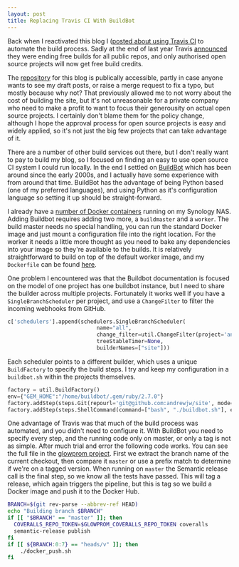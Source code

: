 ```yaml
---
layout: post
title: Replacing Travis CI With BuildBot
---
```

Back when I reactivated this blog I ([posted about using Travis CI](/2020/09/30/is-this-thing-on/) to
automate the build process. Sadly at the end of last year Travis
[announced](https://blog.travis-ci.com/2020-11-02-travis-ci-new-billing) they were ending free builds
for all public repos, and only authorised open source projects will now get free build credits.

The [repository](https://github.com/andrewjw/site) for this blog is publically accessible, partly in case
anyone wants to see my draft posts, or raise a merge request to fix a typo, but mostly because why not?
That previously allowed me to not worry about the cost of building the site, but it's not unreasonable
for a private company who need to make a profit to want to focus their generousity on actual open source
projects. I certainly don't blame them for the policy change, although I hope the approval process for
open source projects is easy and widely applied, so it's not just the big few projects that can take
advantage of it.

There are a number of other build services out there, but I don't really want to pay to build my blog,
so I focused on finding an easy to use open source CI system I could run locally. In the end I settled
on [BuildBot](http://buildbot.net/) which has been around since the early 2000s, and I actually have
some experience with from around that time. BuildBot has the advantage of being Python based (one of
my preferred languages), and using Python as it's configuration language so setting it up should be
straight-forward.

I already have a [number of Docker containers](/2020/10/14/house-measurements/) running on my Synology
NAS. Adding Buildbot requires adding two more, a `buildmaster` and a `worker`. The build master needs
no special handling, you can run the standard Docker image and just mount a configuration file into the
right location. For the worker it needs a little more thought as you need to bake any dependencies into
your image so they're available to the builds. It is relatively straightforward to build on top of the
default worker image, and my `Dockerfile` can be found
[here](https://github.com/andrewjw/docker/blob/master/worker/Dockerfile).

One problem I encountered was that the Buildbot documentation is focused on the model of one project
has one buildbot instance, but I need to share the builder across multiple projects. Fortunately it
works well if you have a `SingleBranchScheduler` per project, and use a `ChangeFilter` to filter the
incoming webhooks from GitHub.

```python
c['schedulers'].append(schedulers.SingleBranchScheduler(
                            name="all",
                            change_filter=util.ChangeFilter(project='andrewjw/site'),
                            treeStableTimer=None,
                            builderNames=["site"]))
```

Each scheduler points to a different builder, which uses a unique `BuildFactory` to specify the build steps.
I try and keep my configuration in a `buildbot.sh` within the projects themselves.

```python
factory = util.BuildFactory()
env={"GEM_HOME":"/home/buildbot/.gem/ruby/2.7.0"}
factory.addStep(steps.Git(repourl='git@github.com:andrewjw/site', mode='incremental'))
factory.addStep(steps.ShellCommand(command=["bash", "./buildbot.sh"], env=env))
```

One advantage of Travis was that much of the build process was automated, and you didn't need to configure it.
With BuildBot you need to specify every step, and the running code only on master, or only a tag is not as
simple. After much trial and error the following code works. You can see the full file in the
[glowprom project](https://github.com/andrewjw/glowprom/blob/master/buildbot.sh). First we extract the branch
name of the current checkout, then compare it `master` or use a prefix match to determine if we're on a tagged
version. When running on `master` the Semantic release call is the final step, so we know all the tests have
passed. This will tag a release, which again triggers the pipeline, but this is tag so we build a Docker image
and push it to the Docker Hub.

```bash
BRANCH=$(git rev-parse --abbrev-ref HEAD)
echo "Building branch $BRANCH"
if [[ "$BRANCH" == "master" ]]; then
  COVERALLS_REPO_TOKEN=$GLOWPROM_COVERALLS_REPO_TOKEN coveralls
  semantic-release publish
fi
if [[ ${BRANCH:0:7} == "heads/v" ]]; then
    ./docker_push.sh
fi
```
